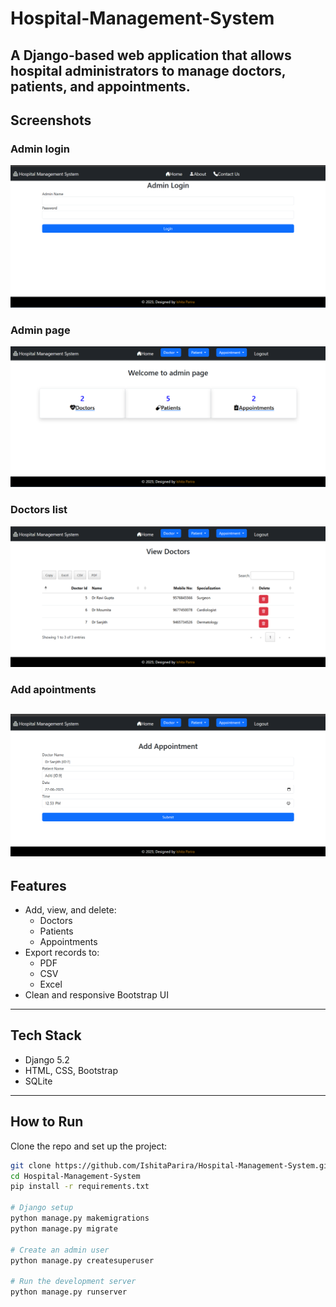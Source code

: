 # Hospital-Management-System
A Django-based web application that allows hospital administrators to manage doctors, patients, and appointments.
--
## Screenshots
### Admin login
![Admin Login](screenshots/hms1.png)
### Admin page
![Admin Page](screenshots/hms2.png)
### Doctors list
![View Doctors](screenshots/hms3.png)
### Add apointments
![Add appointments](screenshots/hms5.png)
--
## Features
- Add, view, and delete:
  - Doctors
  - Patients
  - Appointments
- Export records to:
  - PDF
  - CSV
  - Excel
- Clean and responsive Bootstrap UI
---
## Tech Stack
- Django 5.2
- HTML, CSS, Bootstrap
- SQLite
---
## How to Run
Clone the repo and set up the project:

```bash
git clone https://github.com/IshitaParira/Hospital-Management-System.git
cd Hospital-Management-System
pip install -r requirements.txt

# Django setup
python manage.py makemigrations
python manage.py migrate

# Create an admin user
python manage.py createsuperuser

# Run the development server
python manage.py runserver
